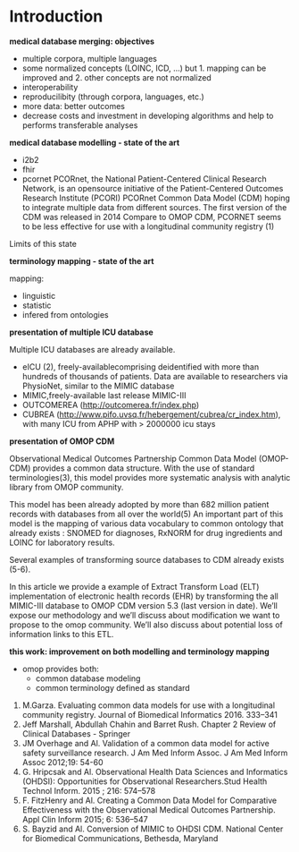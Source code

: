 # Introduction

**medical database merging: objectives**

- multiple corpora, multiple languages
- some normalized concepts (LOINC, ICD, ...) but 1. mapping can be improved and 2. other concepts are not normalized
- interoperability
- reproducilibity (through corpora, languages, etc.)
- more data: better outcomes
- decrease costs and investment in developing algorithms and help to performs transferable analyses


**medical database modelling - state of the art**

- i2b2
- fhir
- pcornet
PCORnet, the National Patient-Centered Clinical Research Network, is an opensource initiative of the Patient-Centered Outcomes Research Institute (PCORI)
PCORnet Common Data Model (CDM) hoping to integrate multiple data from different sources.
The first version of the CDM was released in 2014
Compare to OMOP CDM, PCORNET seems to be less effective for use with a longitudinal community registry (1)

Limits of this state

**terminology mapping - state of the art**

mapping:

- linguistic
- statistic
- infered from ontologies

**presentation of multiple ICU database**

Multiple ICU databases are already available.
- eICU (2), freely-availablecomprising deidentified with more than hundreds of thousands of patients. Data are available to researchers via PhysioNet, similar to the MIMIC database
- MIMIC,freely-available last release MIMIC-III
- OUTCOMEREA (http://outcomerea.fr/index.php)
- CUBREA (http://www.pifo.uvsq.fr/hebergement/cubrea/cr_index.htm), with many ICU from APHP with > 2000000 icu stays

**presentation of OMOP CDM**

Observational Medical Outcomes Partnership Common Data Model (OMOP-CDM) provides a common data structure.
With the use of  standard terminologies(3), this model provides more systematic analysis with analytic library from OMOP community.

This model has been already adopted by more than 682 million patient records with databases from all over the world(5)
An important part of this model is the mapping of various data vocabulary to common ontology that already exists : 
SNOMED for diagnoses, RxNORM for drug ingredients and LOINC for laboratory results. 

Several examples of transforming source databases to CDM already exists (5-6). 

In this article we provide a example of Extract Transform Load (ELT) implementation of electronic health records (EHR) 
by transforming the all MIMIC-III database to OMOP CDM version 5.3 (last version in date). 
We’ll expose our methodology and we’ll discuss about modification we want to propose to the omop community.
We’ll also discuss about potential loss of information links to this ETL.


**this work: improvement on both modelling and terminology mapping**

- omop provides both:
	- common database modeling
	- common terminology defined as standard


1. M.Garza. Evaluating common data models for use with a longitudinal community registry. Journal of Biomedical Informatics 2016. 333–341
2. Jeff Marshall, Abdullah Chahin and Barret Rush. Chapter 2 Review of Clinical Databases - Springer
3. JM Overhage and Al. Validation of a common data model for active safety surveillance research. J Am Med Inform Assoc. J Am Med Inform Assoc 2012;19: 54-60
4. G. Hripcsak and Al. Observational Health Data Sciences and Informatics (OHDSI): Opportunities for Observational Researchers.Stud Health Technol Inform. 2015 ; 216: 574–578
5. F. FitzHenry and Al. Creating a Common Data Model for Comparative Effectiveness with the Observational Medical Outcomes Partnership. Appl Clin Inform 2015; 6: 536–547
6. S. Bayzid and Al. Conversion of MIMIC to OHDSI CDM. National Center for Biomedical Communications, Bethesda, Maryland

